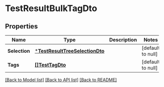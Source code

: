 # TestResultBulkTagDto

## Properties
Name | Type | Description | Notes
------------ | ------------- | ------------- | -------------
**Selection** | [***TestResultTreeSelectionDto**](TestResultTreeSelectionDto.md) |  | [default to null]
**Tags** | [**[]TestTagDto**](TestTagDto.md) |  | [default to null]

[[Back to Model list]](../README.md#documentation-for-models) [[Back to API list]](../README.md#documentation-for-api-endpoints) [[Back to README]](../README.md)

